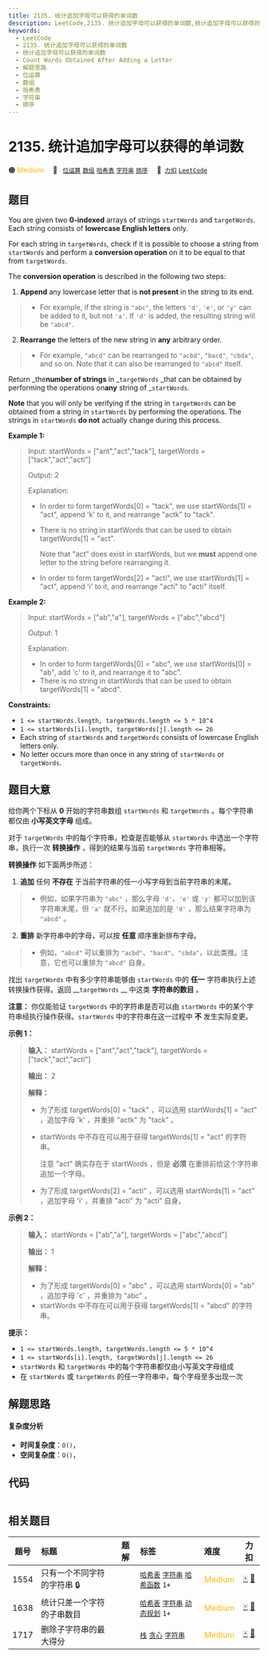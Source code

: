 ```yaml
---
title: 2135. 统计追加字母可以获得的单词数
description: LeetCode,2135. 统计追加字母可以获得的单词数,统计追加字母可以获得的单词数,Count Words Obtained After Adding a Letter,解题思路,位运算,数组,哈希表,字符串,排序
keywords:
  - LeetCode
  - 2135. 统计追加字母可以获得的单词数
  - 统计追加字母可以获得的单词数
  - Count Words Obtained After Adding a Letter
  - 解题思路
  - 位运算
  - 数组
  - 哈希表
  - 字符串
  - 排序
---
```


# 2135. 统计追加字母可以获得的单词数

🟠 <font color=#ffb800>Medium</font>&emsp; 🔖&ensp; [`位运算`](/tag/bit-manipulation.md) [`数组`](/tag/array.md) [`哈希表`](/tag/hash-table.md) [`字符串`](/tag/string.md) [`排序`](/tag/sorting.md)&emsp; 🔗&ensp;[`力扣`](https://leetcode.cn/problems/count-words-obtained-after-adding-a-letter) [`LeetCode`](https://leetcode.com/problems/count-words-obtained-after-adding-a-letter)

## 题目

You are given two **0-indexed** arrays of strings `startWords` and
`targetWords`. Each string consists of **lowercase English letters** only.

For each string in `targetWords`, check if it is possible to choose a string
from `startWords` and perform a **conversion operation** on it to be equal to
that from `targetWords`.

The **conversion operation** is described in the following two steps:

  1. **Append** any lowercase letter that is **not present** in the string to its end. 
> 
>  * For example, if the string is `"abc"`, the letters `'d'`, `'e'`, or `'y'` can be added to it, but not `'a'`. If `'d'` is added, the resulting string will be `"abcd"`.
  2. **Rearrange** the letters of the new string in **any** arbitrary order. 
> 
>  * For example, `"abcd"` can be rearranged to `"acbd"`, `"bacd"`, `"cbda"`, and so on. Note that it can also be rearranged to `"abcd"` itself.

Return _the**number of strings** in _`targetWords` _that can be obtained by
performing the operations on**any** string of _`startWords`.

**Note** that you will only be verifying if the string in `targetWords` can be
obtained from a string in `startWords` by performing the operations. The
strings in `startWords` **do not** actually change during this process.



**Example 1:**

> Input: startWords = ["ant","act","tack"], targetWords = ["tack","act","acti"]
> 
> Output: 2
> 
> Explanation:
> - In order to form targetWords[0] = "tack", we use startWords[1] = "act", append 'k' to it, and rearrange "actk" to "tack".
> - There is no string in startWords that can be used to obtain targetWords[1] = "act".
> 
>   Note that "act" does exist in startWords, but we **must** append one letter to the string before rearranging it.
> - In order to form targetWords[2] = "acti", we use startWords[1] = "act", append 'i' to it, and rearrange "acti" to "acti" itself.

**Example 2:**

> Input: startWords = ["ab","a"], targetWords = ["abc","abcd"]
> 
> Output: 1
> 
> Explanation:
> - In order to form targetWords[0] = "abc", we use startWords[0] = "ab", add 'c' to it, and rearrange it to "abc".
> - There is no string in startWords that can be used to obtain targetWords[1] = "abcd".

**Constraints:**

  * `1 <= startWords.length, targetWords.length <= 5 * 10^4`
  * `1 <= startWords[i].length, targetWords[j].length <= 26`
  * Each string of `startWords` and `targetWords` consists of lowercase English letters only.
  * No letter occurs more than once in any string of `startWords` or `targetWords`.


## 题目大意

给你两个下标从 **0** 开始的字符串数组 `startWords` 和 `targetWords` 。每个字符串都仅由 **小写英文字母** 组成。

对于 `targetWords` 中的每个字符串，检查是否能够从 `startWords` 中选出一个字符串，执行一次 **转换操作**
，得到的结果与当前 `targetWords` 字符串相等。

**转换操作** 如下面两步所述：

  1. **追加** 任何 **不存在** 于当前字符串的任一小写字母到当前字符串的末尾。 
> 
>  * 例如，如果字符串为 `"abc"` ，那么字母 `'d'`、`'e'` 或 `'y'` 都可以加到该字符串末尾，但 `'a'` 就不行。如果追加的是 `'d'` ，那么结果字符串为 `"abcd"` 。
  2. **重排** 新字符串中的字母，可以按 **任意** 顺序重新排布字母。 
> 
>  * 例如，`"abcd"` 可以重排为 `"acbd"`、`"bacd"`、`"cbda"`，以此类推。注意，它也可以重排为 `"abcd"` 自身。

找出 `targetWords` 中有多少字符串能够由 `startWords` 中的 **任一** 字符串执行上述转换操作获得。返回
__`targetWords` __ 中这类 **字符串的数目** 。

**注意：** 你仅能验证 `targetWords` 中的字符串是否可以由 `startWords`
中的某个字符串经执行操作获得。`startWords`  中的字符串在这一过程中 **不** 发生实际变更。



**示例 1：**

> 
> 
> 
> 
> 
> **输入：** startWords = ["ant","act","tack"], targetWords = ["tack","act","acti"]
> 
> **输出：** 2
> 
> **解释：**
> - 为了形成 targetWords[0] = "tack" ，可以选用 startWords[1] = "act" ，追加字母 'k' ，并重排 "actk" 为 "tack" 。
> - startWords 中不存在可以用于获得 targetWords[1] = "act" 的字符串。
> 
>   注意 "act" 确实存在于 startWords ，但是 **必须** 在重排前给这个字符串追加一个字母。
> - 为了形成 targetWords[2] = "acti" ，可以选用 startWords[1] = "act" ，追加字母 'i' ，并重排 "acti" 为 "acti" 自身。
> 
> 

**示例 2：**

> 
> 
> 
> 
> 
> **输入：** startWords = ["ab","a"], targetWords = ["abc","abcd"]
> 
> **输出：** 1
> 
> **解释：**
> - 为了形成 targetWords[0] = "abc" ，可以选用 startWords[0] = "ab" ，追加字母 'c' ，并重排为 "abc" 。
> - startWords 中不存在可以用于获得 targetWords[1] = "abcd" 的字符串。
> 
> 



**提示：**

  * `1 <= startWords.length, targetWords.length <= 5 * 10^4`
  * `1 <= startWords[i].length, targetWords[j].length <= 26`
  * `startWords` 和 `targetWords` 中的每个字符串都仅由小写英文字母组成
  * 在 `startWords` 或 `targetWords` 的任一字符串中，每个字母至多出现一次


## 解题思路

#### 复杂度分析

- **时间复杂度**：`O()`，
- **空间复杂度**：`O()`，

## 代码

```javascript

```

## 相关题目

<!-- prettier-ignore -->
| 题号 | 标题 | 题解 | 标签 | 难度 | 力扣 |
| :------: | :------ | :------: | :------ | :------ | :------: |
| 1554 | 只有一个不同字符的字符串 🔒 |  |  [`哈希表`](/tag/hash-table.md) [`字符串`](/tag/string.md) [`哈希函数`](/tag/hash-function.md) `1+` | <font color=#ffb800>Medium</font> | [🀄️](https://leetcode.cn/problems/strings-differ-by-one-character) [🔗](https://leetcode.com/problems/strings-differ-by-one-character) |
| 1638 | 统计只差一个字符的子串数目 |  |  [`哈希表`](/tag/hash-table.md) [`字符串`](/tag/string.md) [`动态规划`](/tag/dynamic-programming.md) `1+` | <font color=#ffb800>Medium</font> | [🀄️](https://leetcode.cn/problems/count-substrings-that-differ-by-one-character) [🔗](https://leetcode.com/problems/count-substrings-that-differ-by-one-character) |
| 1717 | 删除子字符串的最大得分 |  |  [`栈`](/tag/stack.md) [`贪心`](/tag/greedy.md) [`字符串`](/tag/string.md) | <font color=#ffb800>Medium</font> | [🀄️](https://leetcode.cn/problems/maximum-score-from-removing-substrings) [🔗](https://leetcode.com/problems/maximum-score-from-removing-substrings) |
